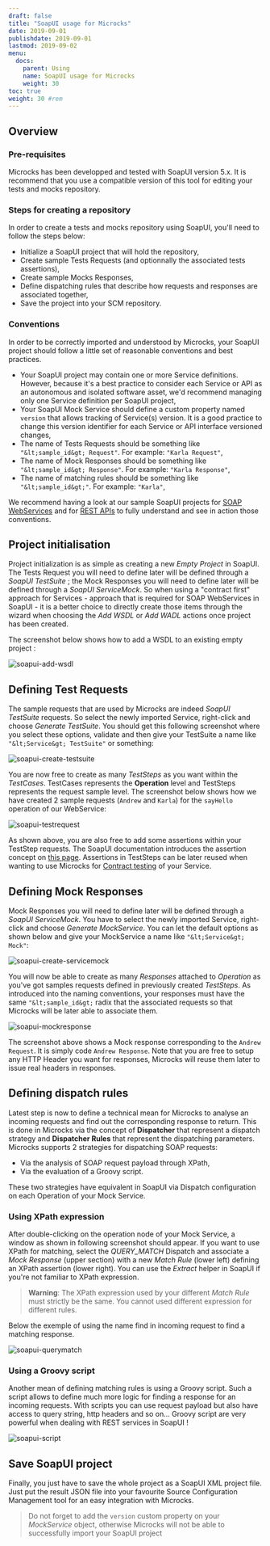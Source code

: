 ```yaml
---
draft: false
title: "SoapUI usage for Microcks"
date: 2019-09-01
publishdate: 2019-09-01
lastmod: 2019-09-02
menu:
  docs:
    parent: Using
    name: SoapUI usage for Microcks
    weight: 30
toc: true
weight: 30 #rem
---
```


## Overview

### Pre-requisites
			
Microcks has been developped and tested with SoapUI version 5.x. It is recommend that you use a compatible version of this tool for editing your tests and mocks repository.
			
### Steps for creating a repository
			
In order to create a tests and mocks repository using SoapUI, you'll need to follow the steps below:

* Initialize a SoapUI project that will hold the repository,
* Create sample Tests Requests (and optionnally the associated tests assertions),
* Create sample Mocks Responses,
* Define dispatching rules that describe how requests and responses are associated together,
* Save the project into your SCM repository.
				
### Conventions
			
In order to be correctly imported and understood by Microcks, your SoapUI project should follow a little set of reasonable conventions and best practices.
				
* Your SoapUI project may contain one or more Service definitions. However, because it's a best practice to consider each Service or API as an autonomous and isolated software asset, we'd recommend managing only one Service definition per SoapUI project,
* Your SoapUI Mock Service should define a custom property named `version` that allows tracking of Service(s) version. It is a good practice to change this version identifier for each Service or API interface versioned changes,
* The name of Tests Requests should be something like `"&lt;sample_id&gt; Request"`. For example: `"Karla Request"`,
* The name of Mock Responses should be something like `"&lt;sample_id&gt; Response"`. For example: `"Karla Response"`,
* The name of matching rules should be something like `"&lt;sample_id&gt;"`. For example: `"Karla"`,
				
We recommend having a look at our sample SoapUI projects for <a href="https://raw.githubusercontent.com/microcks/microcks/master/samples/HelloService-soapui-project.xml">SOAP WebServices</a> and for <a href="https://raw.githubusercontent.com/microcks/microcks/master/samples/HelloAPI-soapui-project.xml">REST APIs</a> to fully understand and see in action those conventions.
			
## Project initialisation
			
Project initialization is as simple as creating a new *Empty Project* in SoapUI. The Tests Request you will need to define later will be defined through a *SoapUI TestSuite* ; the Mock Responses you will need to define later will be defined through a *SoapUI ServiceMock*. So when using a "contract first" approach for Services - approach that is required for SOAP WebServices in SoapUI - it is a better choice to directly create those items through the wizard when choosing the *Add WSDL* or *Add WADL* actions once project has been created.
			
The screenshot below shows how to add a WSDL to an existing empty project :
			
![soapui-add-wsdl](/images/soapui-add-wsdl.png)

## Defining Test Requests
			
The sample requests that are used by Microcks are indeed *SoapUI TestSuite* requests. So select the newly imported Service, right-click and choose *Generate TestSuite*. You should get this following screenshot where you select these options, validate and then give your TestSuite a name like `"&lt;Service&gt; TestSuite"` or something:
			
![soapui-create-testsuite](/images/soapui-create-testsuite.png)
			
You are now free to create as many *TestSteps* as you want within the *TestCases*. TestCases represents the **Operation** level and TestSteps represents the request sample level. The screenshot below shows how we have created 2 sample requests (`Andrew` and `Karla`) for the `sayHello` operation of our WebService:
			
![soapui-testrequest](/images/soapui-testrequest.png)
			
As shown above, you are also free to add some assertions within your TestStep requests. The SoapUI documentation introduces the assertion concept on [this page](https://www.soapui.org/functional-testing/assertion-teststep.html). Assertions in TestSteps can be later reused when wanting to use Microcks for <a href="../tests/">Contract testing</a> of your Service.
			
## Defining Mock Responses
			
Mock Responses you will need to define later will be defined through a *SoapUI ServiceMock*. You have to select the newly imported Service, right-click and choose *Generate MockService*. You can let the default options as shown below and give your MockService a name like `"&lt;Service&gt; Mock"`:
			
![soapui-create-servicemock](/images/soapui-create-servicemock.png)
			
You will now be able to create as many *Responses* attached to *Operation* as you've got samples requests defined in previously created *TestSteps*. As introduced into the naming conventions, your responses must have the same `"&lt;sample_id&gt;` radix that the associated requests so that Microcks will be later able to associate them.
			
![soapui-mockresponse](/images/soapui-mockresponse.png)
			
The screenshot above shows a Mock response corresponding to the `Andrew Request`. It is simply code `Andrew Response`. Note that you are free to setup any HTTP Header you want for responses, Microcks will reuse them later to issue real headers in responses.
			
## Defining dispatch rules
			
Latest step is now to define a technical mean for Microcks to analyse an incoming requests and find out the corresponding response to return. This is done in Microcks via the concept of **Dispatcher** that represent a dispatch strategy and **Dispatcher Rules** that represent the dispatching parameters. Microcks supports 2 strategies for dispatching SOAP requests:
				
* Via the analysis of SOAP request payload through XPath,
* Via the evaluation of a Groovy script.
				
These two strategies have equivalent in SoapUI via Dispatch configuration on each Operation of your Mock Service.
			
### Using XPath expression
			
After double-clicking on the operation node of your Mock Service, a window as shown in following screenshot should appear. If you want to use XPath for matching, select the *QUERY_MATCH* Dispatch and associate a *Mock Response* (upper section) with a new *Match Rule* (lower left) defining an XPath assertion (lower right). You can use the *Extract* helper in SoapUI if you're not familiar to XPath expression.

> **Warning**: The XPath expression used by your different *Match Rule* must strictly be the same. You cannot used different expression for different rules.

Below the exemple of using the name find in incoming request to find a matching response.
			
![soapui-querymatch](/images/soapui-querymatch.png)

### Using a Groovy script
			
Another mean of defining matching rules is using a Groovy script. Such a script allows to define much more logic for finding a response for an incoming requests. With scripts you can use request payload but also have access to query string, http headers and so on... Groovy script are very powerful when dealing with REST services in SoapUI !
			
![soapui-script](/images/soapui-script.png)
		
## Save SoapUI project
			
Finally, you just have to save the whole project as a SoapUI XML project file. Just put the result JSON file into your favourite Source Configuration Management tool for an easy integration with Microcks.

> Do not forget to add the `version` custom property on your *MockService* object, otherwise Microcks will not be able to successfully import your SoapUI project
